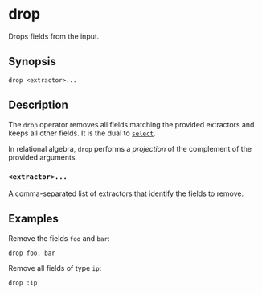 # drop

Drops fields from the input.

## Synopsis

```
drop <extractor>...
```

## Description

The `drop` operator removes all fields matching the provided extractors and
keeps all other fields. It is the dual to [`select`](select.md).

In relational algebra, `drop` performs a *projection* of the complement of the
provided arguments.

### `<extractor>...`

A comma-separated list of extractors that identify the fields to remove.

## Examples

Remove the fields `foo` and `bar`:

```
drop foo, bar
```

Remove all fields of type `ip`:

```
drop :ip
```
